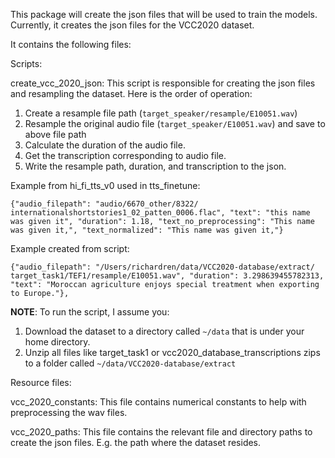 This package will create the json files that will be used to train the models. Currently,
it creates the json files for the VCC2020 dataset.

It contains the following files:

Scripts:

create_vcc_2020_json: This script is responsible for creating the json files and resampling the dataset.
Here is the order of operation:
1. Create a resample file path (`target_speaker/resample/E10051.wav`)
2. Resample the original audio file (`target_speaker/E10051.wav`) and save to above file path
3. Calculate the duration of the audio file.
4. Get the transcription corresponding to audio file.
5. Write the resample path, duration, and transcription to the json.

Example from hi_fi_tts_v0 used in tts_finetune:

`{"audio_filepath": "audio/6670_other/8322/                                    internationalshortstories1_02_patten_0006.flac", "text": "this name           was given it", "duration": 1.18, "text_no_preprocessing": "This name          was given it,", "text_normalized": "This name was given it,"}`

Example created from script:

`{"audio_filepath": "/Users/richardren/data/VCC2020-database/extract/           target_task1/TEF1/resample/E10051.wav", "duration": 3.298639455782313,         "text": "Moroccan agriculture enjoys special treatment when exporting to Europe."},`

**NOTE**: To run the script, I assume you:
 1. Download the dataset to a directory called `~/data` that is under your home directory.
 2. Unzip all files like target_task1 or vcc2020_database_transcriptions zips to a folder called `~/data/VCC2020-database/extract`


Resource files:

vcc_2020_constants: This file contains numerical constants to help with preprocessing the wav files.

vcc_2020_paths: This file contains the relevant file and directory paths to create the json files.
E.g. the path where the dataset resides.
